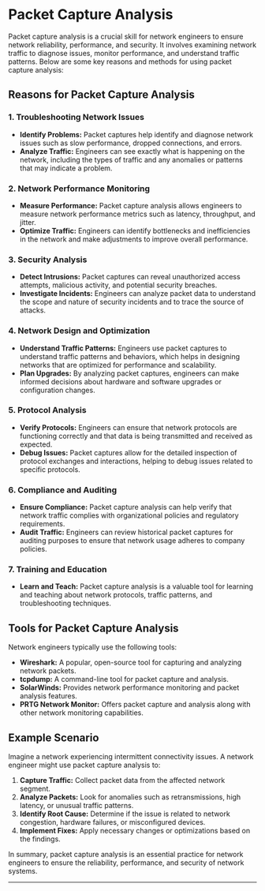 # Packet Capture Analysis

Packet capture analysis is a crucial skill for network engineers to ensure network reliability, performance, and security. It involves examining network traffic to diagnose issues, monitor performance, and understand traffic patterns. Below are some key reasons and methods for using packet capture analysis:

## Reasons for Packet Capture Analysis

### 1. Troubleshooting Network Issues
- **Identify Problems:** Packet captures help identify and diagnose network issues such as slow performance, dropped connections, and errors.
- **Analyze Traffic:** Engineers can see exactly what is happening on the network, including the types of traffic and any anomalies or patterns that may indicate a problem.

### 2. Network Performance Monitoring
- **Measure Performance:** Packet capture analysis allows engineers to measure network performance metrics such as latency, throughput, and jitter.
- **Optimize Traffic:** Engineers can identify bottlenecks and inefficiencies in the network and make adjustments to improve overall performance.

### 3. Security Analysis
- **Detect Intrusions:** Packet captures can reveal unauthorized access attempts, malicious activity, and potential security breaches.
- **Investigate Incidents:** Engineers can analyze packet data to understand the scope and nature of security incidents and to trace the source of attacks.

### 4. Network Design and Optimization
- **Understand Traffic Patterns:** Engineers use packet captures to understand traffic patterns and behaviors, which helps in designing networks that are optimized for performance and scalability.
- **Plan Upgrades:** By analyzing packet captures, engineers can make informed decisions about hardware and software upgrades or configuration changes.

### 5. Protocol Analysis
- **Verify Protocols:** Engineers can ensure that network protocols are functioning correctly and that data is being transmitted and received as expected.
- **Debug Issues:** Packet captures allow for the detailed inspection of protocol exchanges and interactions, helping to debug issues related to specific protocols.

### 6. Compliance and Auditing
- **Ensure Compliance:** Packet capture analysis can help verify that network traffic complies with organizational policies and regulatory requirements.
- **Audit Traffic:** Engineers can review historical packet captures for auditing purposes to ensure that network usage adheres to company policies.

### 7. Training and Education
- **Learn and Teach:** Packet capture analysis is a valuable tool for learning and teaching about network protocols, traffic patterns, and troubleshooting techniques.

## Tools for Packet Capture Analysis

Network engineers typically use the following tools:

- **Wireshark:** A popular, open-source tool for capturing and analyzing network packets.
- **tcpdump:** A command-line tool for packet capture and analysis.
- **SolarWinds:** Provides network performance monitoring and packet analysis features.
- **PRTG Network Monitor:** Offers packet capture and analysis along with other network monitoring capabilities.

## Example Scenario

Imagine a network experiencing intermittent connectivity issues. A network engineer might use packet capture analysis to:

1. **Capture Traffic:** Collect packet data from the affected network segment.
2. **Analyze Packets:** Look for anomalies such as retransmissions, high latency, or unusual traffic patterns.
3. **Identify Root Cause:** Determine if the issue is related to network congestion, hardware failures, or misconfigured devices.
4. **Implement Fixes:** Apply necessary changes or optimizations based on the findings.

In summary, packet capture analysis is an essential practice for network engineers to ensure the reliability, performance, and security of network systems.

---

